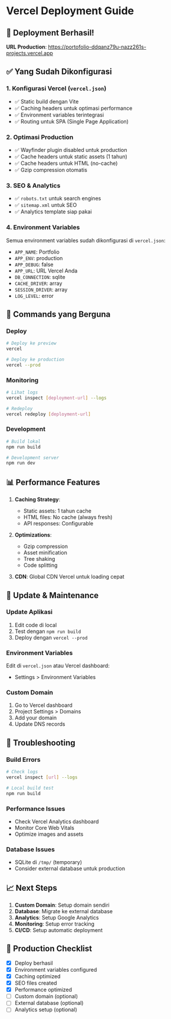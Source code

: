 # Vercel Deployment Guide

## 🚀 Deployment Berhasil!

**URL Production**: https://portofolio-ddqanz79u-nazz261s-projects.vercel.app

## ✅ Yang Sudah Dikonfigurasi

### 1. **Konfigurasi Vercel** (`vercel.json`)
- ✅ Static build dengan Vite
- ✅ Caching headers untuk optimasi performance
- ✅ Environment variables terintegrasi
- ✅ Routing untuk SPA (Single Page Application)

### 2. **Optimasi Production**
- ✅ Wayfinder plugin disabled untuk production
- ✅ Cache headers untuk static assets (1 tahun)
- ✅ Cache headers untuk HTML (no-cache)
- ✅ Gzip compression otomatis

### 3. **SEO & Analytics**
- ✅ `robots.txt` untuk search engines
- ✅ `sitemap.xml` untuk SEO
- ✅ Analytics template siap pakai

### 4. **Environment Variables**
Semua environment variables sudah dikonfigurasi di `vercel.json`:
- `APP_NAME`: Portfolio
- `APP_ENV`: production
- `APP_DEBUG`: false
- `APP_URL`: URL Vercel Anda
- `DB_CONNECTION`: sqlite
- `CACHE_DRIVER`: array
- `SESSION_DRIVER`: array
- `LOG_LEVEL`: error

## 🔧 Commands yang Berguna

### Deploy
```bash
# Deploy ke preview
vercel

# Deploy ke production
vercel --prod
```

### Monitoring
```bash
# Lihat logs
vercel inspect [deployment-url] --logs

# Redeploy
vercel redeploy [deployment-url]
```

### Development
```bash
# Build lokal
npm run build

# Development server
npm run dev
```

## 📊 Performance Features

1. **Caching Strategy**:
   - Static assets: 1 tahun cache
   - HTML files: No cache (always fresh)
   - API responses: Configurable

2. **Optimizations**:
   - Gzip compression
   - Asset minification
   - Tree shaking
   - Code splitting

3. **CDN**: Global CDN Vercel untuk loading cepat

## 🔄 Update & Maintenance

### Update Aplikasi
1. Edit code di local
2. Test dengan `npm run build`
3. Deploy dengan `vercel --prod`

### Environment Variables
Edit di `vercel.json` atau Vercel dashboard:
- Settings > Environment Variables

### Custom Domain
1. Go to Vercel dashboard
2. Project Settings > Domains
3. Add your domain
4. Update DNS records

## 🚨 Troubleshooting

### Build Errors
```bash
# Check logs
vercel inspect [url] --logs

# Local build test
npm run build
```

### Performance Issues
- Check Vercel Analytics dashboard
- Monitor Core Web Vitals
- Optimize images and assets

### Database Issues
- SQLite di `/tmp/` (temporary)
- Consider external database untuk production

## 📈 Next Steps

1. **Custom Domain**: Setup domain sendiri
2. **Database**: Migrate ke external database
3. **Analytics**: Setup Google Analytics
4. **Monitoring**: Setup error tracking
5. **CI/CD**: Setup automatic deployment

## 🎯 Production Checklist

- [x] Deploy berhasil
- [x] Environment variables configured
- [x] Caching optimized
- [x] SEO files created
- [x] Performance optimized
- [ ] Custom domain (optional)
- [ ] External database (optional)
- [ ] Analytics setup (optional)
